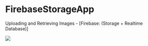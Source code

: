 # FirebaseStorageApp
Uploading and Retrieving Images - [Firebase: (Storage + Realtime Database)]

<img src="https://s2.gifyu.com/images/ezgif.com-resizeffeeb86e85560dda.gif"/>
